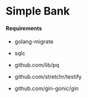 # Simple Bank

#### Requirements
- golang-migrate
- sqlc

- github.com/lib/pq
- github.com/stretchr/testify
- github.com/gin-gonic/gin